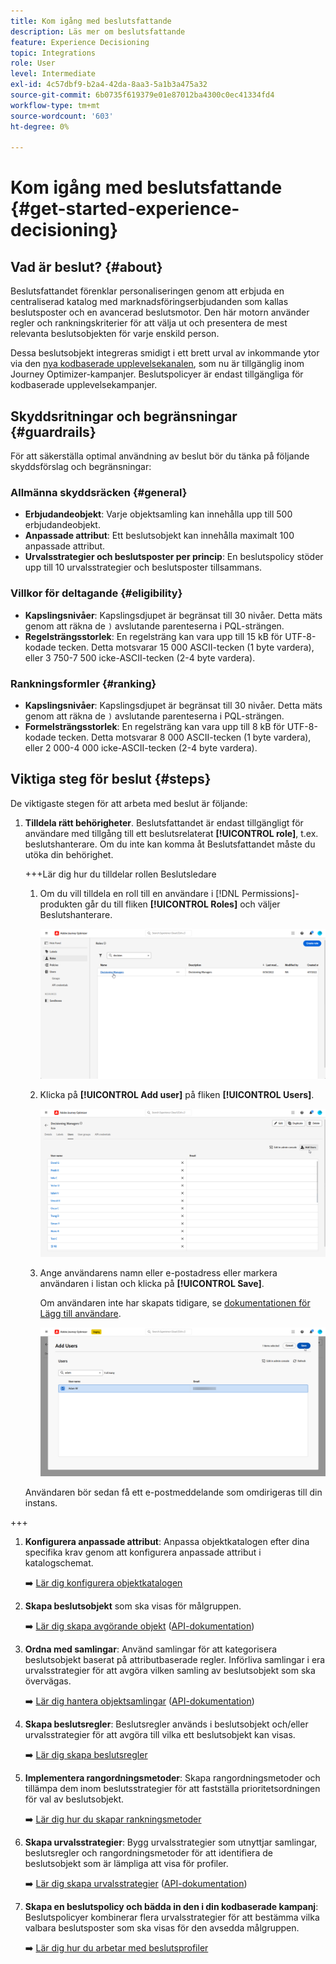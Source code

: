```yaml
---
title: Kom igång med beslutsfattande
description: Läs mer om beslutsfattande
feature: Experience Decisioning
topic: Integrations
role: User
level: Intermediate
exl-id: 4c57dbf9-b2a4-42da-8aa3-5a1b3a475a32
source-git-commit: 6b0735f619379e01e87012ba4300c0ec41334fd4
workflow-type: tm+mt
source-wordcount: '603'
ht-degree: 0%

---
```


# Kom igång med beslutsfattande {#get-started-experience-decisioning}

## Vad är beslut? {#about}

Beslutsfattandet förenklar personaliseringen genom att erbjuda en centraliserad katalog med marknadsföringserbjudanden som kallas beslutsposter och en avancerad beslutsmotor. Den här motorn använder regler och rankningskriterier för att välja ut och presentera de mest relevanta beslutsobjekten för varje enskild person.

Dessa beslutsobjekt integreras smidigt i ett brett urval av inkommande ytor via den [nya kodbaserade upplevelsekanalen](https://experienceleague.adobe.com/en/docs/journey-optimizer/using/code-based-experience/get-started-code-based), som nu är tillgänglig inom Journey Optimizer-kampanjer. Beslutspolicyer är endast tillgängliga för kodbaserade upplevelsekampanjer.

## Skyddsritningar och begränsningar {#guardrails}

För att säkerställa optimal användning av beslut bör du tänka på följande skyddsförslag och begränsningar:

### Allmänna skyddsräcken {#general}

* **Erbjudandeobjekt**: Varje objektsamling kan innehålla upp till 500 erbjudandeobjekt.
* **Anpassade attribut**: Ett beslutsobjekt kan innehålla maximalt 100 anpassade attribut.
* **Urvalsstrategier och beslutsposter per princip**: En beslutspolicy stöder upp till 10 urvalsstrategier och beslutsposter tillsammans.

### Villkor för deltagande {#eligibility}

* **Kapslingsnivåer**: Kapslingsdjupet är begränsat till 30 nivåer. Detta mäts genom att räkna de `)` avslutande parenteserna i PQL-strängen.
* **Regelsträngsstorlek**: En regelsträng kan vara upp till 15 kB för UTF-8-kodade tecken. Detta motsvarar 15 000 ASCII-tecken (1 byte vardera), eller 3 750-7 500 icke-ASCII-tecken (2-4 byte vardera).

### Rankningsformler {#ranking}

* **Kapslingsnivåer**: Kapslingsdjupet är begränsat till 30 nivåer. Detta mäts genom att räkna de `)` avslutande parenteserna i PQL-strängen.
* **Formelsträngsstorlek**: En regelsträng kan vara upp till 8 kB för UTF-8-kodade tecken. Detta motsvarar 8 000 ASCII-tecken (1 byte vardera), eller 2 000-4 000 icke-ASCII-tecken (2-4 byte vardera).

## Viktiga steg för beslut {#steps}

De viktigaste stegen för att arbeta med beslut är följande:

1. **Tilldela rätt behörigheter**. Beslutsfattandet är endast tillgängligt för användare med tillgång till ett beslutsrelaterat **[!UICONTROL role]**, t.ex. beslutshanterare. Om du inte kan komma åt Beslutsfattandet måste du utöka din behörighet.

   +++Lär dig hur du tilldelar rollen Beslutsledare

   1. Om du vill tilldela en roll till en användare i [!DNL Permissions]-produkten går du till fliken **[!UICONTROL Roles]** och väljer Beslutshanterare.

      ![](assets/decision_permission_1.png)

   1. Klicka på **[!UICONTROL Add user]** på fliken **[!UICONTROL Users]**.

      ![](assets/decision_permission_2.png)

   1. Ange användarens namn eller e-postadress eller markera användaren i listan och klicka på **[!UICONTROL Save]**.

      Om användaren inte har skapats tidigare, se [dokumentationen för Lägg till användare](https://experienceleague.adobe.com/en/docs/experience-platform/access-control/ui/users).

      ![](assets/decision_permission_3.png)

   Användaren bör sedan få ett e-postmeddelande som omdirigeras till din instans.

+++

1. **Konfigurera anpassade attribut**: Anpassa objektkatalogen efter dina specifika krav genom att konfigurera anpassade attribut i katalogschemat.

   ➡️ [Lär dig konfigurera objektkatalogen](catalogs.md)

1. **Skapa beslutsobjekt** som ska visas för målgruppen.

   ➡️ [Lär dig skapa avgörande objekt](items.md) ([API-dokumentation](api-reference/decisions-items/create.md))

1. **Ordna med samlingar**: Använd samlingar för att kategorisera beslutsobjekt baserat på attributbaserade regler. Införliva samlingar i era urvalsstrategier för att avgöra vilken samling av beslutsobjekt som ska övervägas.

   ➡️ [Lär dig hantera objektsamlingar](collections.md) ([API-dokumentation](api-reference/items-collections/create.md))

1. **Skapa beslutsregler**: Beslutsregler används i beslutsobjekt och/eller urvalsstrategier för att avgöra till vilka ett beslutsobjekt kan visas.

   ➡️ [Lär dig skapa beslutsregler](rules.md)

1. **Implementera rangordningsmetoder**: Skapa rangordningsmetoder och tillämpa dem inom beslutsstrategier för att fastställa prioritetsordningen för val av beslutsobjekt.

   ➡️ [Lär dig hur du skapar rankningsmetoder](ranking.md)

1. **Skapa urvalsstrategier**: Bygg urvalsstrategier som utnyttjar samlingar, beslutsregler och rangordningsmetoder för att identifiera de beslutsobjekt som är lämpliga att visa för profiler.

   ➡️ [Lär dig skapa urvalsstrategier](selection-strategies.md) ([API-dokumentation](api-reference/selection-strategies/create.md))

1. **Skapa en beslutspolicy och bädda in den i din kodbaserade kampanj**: Beslutspolicyer kombinerar flera urvalsstrategier för att bestämma vilka valbara beslutsposter som ska visas för den avsedda målgruppen.

   ➡️ [Lär dig hur du arbetar med beslutsprofiler](create-decision.md)
